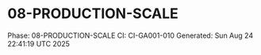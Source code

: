 # 08-PRODUCTION-SCALE
Phase: 08-PRODUCTION-SCALE
CI: CI-GA001-010
Generated: Sun Aug 24 22:41:19 UTC 2025
